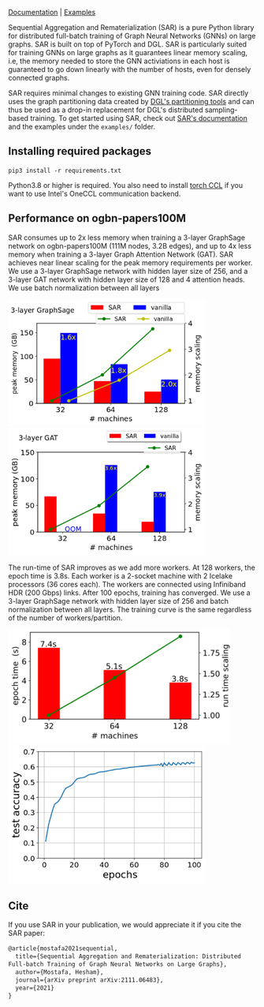 
[Documentation](https://intel-sandbox.github.io/libraries.ai.graph-networks.distributed-gcns) | [Examples](examples/README.md)

Sequential Aggregation and Rematerialization (SAR) is a pure Python library for distributed full-batch training of Graph Neural Networks (GNNs) on large graphs. SAR is built on top of PyTorch and DGL. SAR is particularly suited for training GNNs on large graphs as it guarantees linear memory scaling, i.e, the memory needed to store the GNN activiations in each host is guaranteed to go down linearly with the number of hosts, even for densely connected graphs.

SAR requires minimal changes to existing GNN training code. SAR directly uses the graph partitioning data created by [DGL's partitioning tools](https://docs.dgl.ai/en/0.6.x/generated/dgl.distributed.partition.partition_graph.html) and can thus be used as a drop-in replacement for DGL's distributed sampling-based training. To get started using SAR, check out [SAR's documentation](https://intel-sandbox.github.io/libraries.ai.graph-networks.distributed-gcns) and the examples under the `examples/` folder.


## Installing required packages
```shell
pip3 install -r requirements.txt
```
Python3.8 or higher is required. You also need to install [torch CCL](https://github.com/intel/torch-ccl) if you want to use Intel's OneCCL communication backend. 

## Performance on ogbn-papers100M
SAR consumes up to 2x less memory when training a 3-layer GraphSage network on ogbn-papers100M (111M nodes, 3.2B edges), and up to 4x less memory when training a 3-layer Graph Attention Network (GAT). SAR achieves near linear scaling for the peak memory requirements per worker. We use a 3-layer GraphSage network with hidden layer size of 256, and a 3-layer GAT network with hidden layer size of 128 and 4 attention heads. We use batch normalization between all layers

<img src="docs/source/images/papers_sage_memory.png" width="400">  <img src="docs/source/images/papers_gat_memory.png" width="400"> 


The run-time of SAR improves as we add more workers. At 128 workers, the epoch time is 3.8s. Each worker is a 2-socket machine with 2 Icelake processors (36 cores each). The workers are connected using Infiniband HDR (200 Gbps) links. After 100 epochs, training has converged. We use a 3-layer GraphSage network with hidden layer size of 256 and batch normalization between all layers. The training curve is the same regardless of the number of workers/partition. 

<img src="docs/source/images/papers_os_scaling.png" width="450">

<img src="docs/source/images/papers_train_full_doc.png" width="400"> 




## Cite

If you use SAR in your publication, we would appreciate it if you cite the SAR paper:
```
@article{mostafa2021sequential,
  title={Sequential Aggregation and Rematerialization: Distributed Full-batch Training of Graph Neural Networks on Large Graphs},
  author={Mostafa, Hesham},
  journal={arXiv preprint arXiv:2111.06483},
  year={2021}
}
```